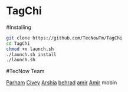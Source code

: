 # TagChi

#Installing

```sh
git clone https://github.com/TecNowTm/TagChi
cd TagChi
chmod +x launch.sh
./launch.sh install
./launch.sh
```

#TecNow Team

[Parham](https://telegram.me/TecNow)
[Civey](https://telegram.me/Civey)
[Arshia](https://telegram.me/Najiw)
[behrad](https://telegram.me/M_O_T_A_F_E_G_H_I_N)
[amir](https://telegram.me/this_is_amir)
[Amir](https://telegram.me/Api_cli)
mobin
